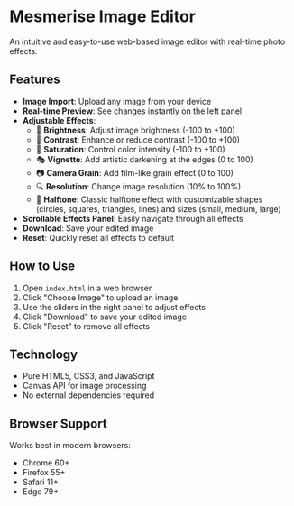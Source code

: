 # Mesmerise Image Editor

An intuitive and easy-to-use web-based image editor with real-time photo effects.

## Features

- **Image Import**: Upload any image from your device
- **Real-time Preview**: See changes instantly on the left panel
- **Adjustable Effects**:
  - 🔆 **Brightness**: Adjust image brightness (-100 to +100)
  - 🎨 **Contrast**: Enhance or reduce contrast (-100 to +100)
  - 🌈 **Saturation**: Control color intensity (-100 to +100)
  - 🎭 **Vignette**: Add artistic darkening at the edges (0 to 100)
  - 📷 **Camera Grain**: Add film-like grain effect (0 to 100)
  - 🔍 **Resolution**: Change image resolution (10% to 100%)
  - 🎯 **Halftone**: Classic halftone effect with customizable shapes (circles, squares, triangles, lines) and sizes (small, medium, large)
- **Scrollable Effects Panel**: Easily navigate through all effects
- **Download**: Save your edited image
- **Reset**: Quickly reset all effects to default

## How to Use

1. Open `index.html` in a web browser
2. Click "Choose Image" to upload an image
3. Use the sliders in the right panel to adjust effects
4. Click "Download" to save your edited image
5. Click "Reset" to remove all effects

## Technology

- Pure HTML5, CSS3, and JavaScript
- Canvas API for image processing
- No external dependencies required

## Browser Support

Works best in modern browsers:
- Chrome 60+
- Firefox 55+
- Safari 11+
- Edge 79+
